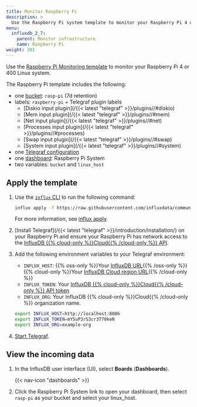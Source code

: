 ```yaml
---
title: Monitor Raspberry Pi
description: >
  Use the Raspberry Pi system template to monitor your Raspberry Pi 4 or 400 Linux system. 
menu:
  influxdb_2_7:
    parent: Monitor infrastructure
    name: Raspberry Pi
weight: 201
---
```


Use the [Raspberry Pi Monitoring template](https://github.com/influxdata/community-templates/tree/master/raspberry-pi)
to monitor your Raspberry Pi 4 or 400 Linux system.

The Raspberry Pi template includes the following:

- one [bucket](/influxdb/v2.7/reference/glossary/#bucket): `rasp-pi` (7d retention)
- labels: `raspberry-pi` + Telegraf plugin labels
  - [Diskio input plugin](/{{< latest "telegraf" >}}/plugins//#diskio) 
  - [Mem input plugin](/{{< latest "telegraf" >}}/plugins//#mem) 
  - [Net input plugin](/{{< latest "telegraf" >}}/plugins//#net) 
  - [Processes input plugin](/{{< latest "telegraf" >}}/plugins//#processes) 
  - [Swap input plugin](/{{< latest "telegraf" >}}/plugins//#swap) 
  - [System input plugin](/{{< latest "telegraf" >}}/plugins//#system) 
- one [Telegraf configuration](/influxdb/v2.7/telegraf-configs/)
- one [dashboard](/influxdb/v2.7/reference/glossary/#dashboard): Raspberry Pi System
- two variables: `bucket` and `linux_host`

## Apply the template

1. Use the [`influx` CLI](/influxdb/v2.7/reference/cli/influx/) to run the following command:

    ```sh
    influx apply -f https://raw.githubusercontent.com/influxdata/community-templates/master/raspberry-pi/raspberry-pi-system.yml
    ```
    For more information, see [influx apply](/influxdb/v2.7/reference/cli/influx/apply/).
2.  [Install Telegraf](/{{< latest "telegraf" >}}/introduction/installation/) on
    your Raspberry Pi and ensure your Raspberry Pi has network access to the
    [InfluxDB {{% cloud-only %}}Cloud{{% /cloud-only %}} API](/influxdb/v2.7/reference/api/).
3. Add the following environment variables to your Telegraf environment:

    - `INFLUX_HOST`: {{% oss-only %}}Your [InfluxDB URL](/influxdb/v2.7/reference/urls/){{% /oss-only %}}
      {{% cloud-only %}}Your [InfluxDB Cloud region URL](/influxdb/cloud/reference/regions/){{% /cloud-only %}}
    - `INFLUX_TOKEN`: Your [InfluxDB {{% cloud-only %}}Cloud{{% /cloud-only %}} API token](/influxdb/v2.7/security/tokens/)
    - `INFLUX_ORG`: Your InfluxDB {{% cloud-only %}}Cloud{{% /cloud-only %}} organization name.
    
    ```sh
    export INFLUX_HOST=http://localhost:8086
    export INFLUX_TOKEN=mY5uP3rS3cr3T70keN
    export INFLUX_ORG=example-org
    ```

4. [Start Telegraf](/influxdb/v2.7/write-data/no-code/use-telegraf/auto-config/#start-telegraf).

## View the incoming data

1. In the InfluxDB user interface (UI), select **Boards** (**Dashboards**).

    {{< nav-icon "dashboards" >}}

2. Click the Raspberry Pi System link to open your dashboard, then select `rasp-pi`
as your bucket and select your linux_host. 
